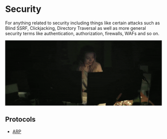 # Security

For anything related to security including things like certain attacks such as Blind SSRF, Clickjacking, Directory Traversal as well as more general security terms like authentication, authorization, firewalls, WAFs and so on.

<img src="../assets/images/giphy.gif" width="800">

## Protocols

- [ARP](../docs/networking/arp.md)